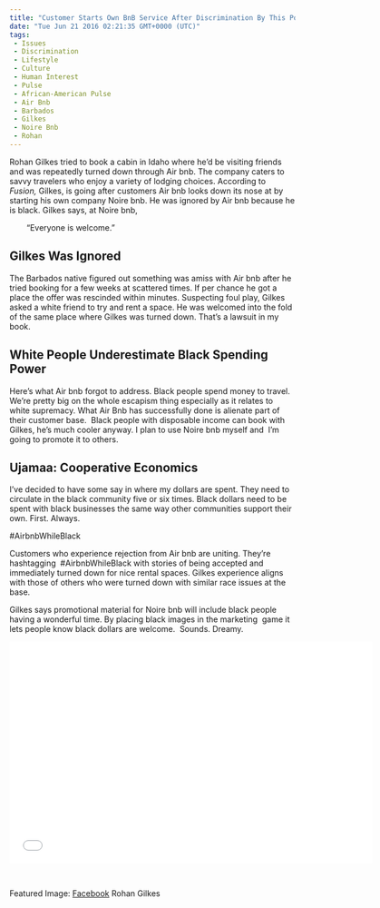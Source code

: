 ```yaml
---
title: "Customer Starts Own BnB Service After Discrimination By This Popular Company"
date: "Tue Jun 21 2016 02:21:35 GMT+0000 (UTC)"
tags: 
 - Issues
 - Discrimination
 - Lifestyle
 - Culture
 - Human Interest
 - Pulse
 - African-American Pulse
 - Air Bnb
 - Barbados
 - Gilkes
 - Noire Bnb
 - Rohan
---
```

<p><!-- Quick Adsense WordPress Plugin: http://quicksense.net/ --></p><p>Rohan Gilkes tried to book a cabin in Idaho where he&#x2019;d be visiting friends and&#xA0;was repeatedly turned down through Air bnb. The company caters to savvy travelers who enjoy a variety of lodging choices. According to <em>Fusion,&#xA0;</em>Gilkes, is going after customers Air bnb&#xA0;looks down its nose at by starting his own company Noire bnb. He was ignored by Air bnb because he is black. Gilkes says, at Noire bnb,</p><p style="padding-left: 30px;">&#x201C;Everyone is welcome.&#x201D;</p><h2>Gilkes Was Ignored</h2><p>The Barbados native figured out something was amiss with Air bnb after he tried booking for a few weeks at scattered times. If per chance he got a place the offer was rescinded within minutes. Suspecting foul play, Gilkes asked a white friend to try and rent a space. He was welcomed into the fold of the same place where Gilkes was turned down. That&#x2019;s a lawsuit in my book.</p><h2>White People Underestimate Black Spending Power</h2><p>Here&#x2019;s what Air bnb&#xA0;forgot to address. Black people spend money to travel. We&#x2019;re pretty big on the whole escapism thing especially as it relates to white supremacy. What Air Bnb has successfully done is alienate part of their customer base. &#xA0;Black people with disposable income can book with Gilkes, he&#x2019;s much cooler anyway. I plan to use Noire bnb&#xA0;myself and &#xA0;I&#x2019;m going to promote it to others.</p><h2>Ujamaa: Cooperative Economics</h2><p>I&#x2019;ve decided to have some say in where my dollars are spent. They need to circulate in the black community five or six times. Black dollars need to be spent with black businesses the same way other communities support their own. First. Always.</p><p>#AirbnbWhileBlack</p><p>Customers who experience rejection from Air bnb&#xA0;are uniting. They&#x2019;re hashtagging &#xA0;#AirbnbWhileBlack with stories of being accepted and immediately turned down for nice rental spaces. Gilkes experience aligns with those of others who were turned down with similar race issues at the base.</p><p><!-- Quick Adsense WordPress Plugin: http://quicksense.net/ --></p><p>Gilkes says promotional material for Noire bnb will include black people having a wonderful time. By placing black images in the marketing &#xA0;game it lets people know black dollars are welcome. &#xA0;Sounds. Dreamy.</p><p><span class="embed-youtube" style="text-align:center; display: block;"><iframe class="youtube-player" type="text/html" width="640" height="390" src="//www.youtube.com/embed/cyOGOLxBdzM?version=3&amp;rel=1&amp;fs=1&amp;autohide=2&amp;showsearch=0&amp;showinfo=1&amp;iv_load_policy=1&amp;wmode=transparent" allowfullscreen="true" style="border:0;"></iframe></span></p><p>&#xA0;</p><p>Featured Image: <a href="https://www.facebook.com/RohanRGilkes/?fref=ts" onclick="__gaTracker(&apos;send&apos;, &apos;event&apos;, &apos;outbound-article&apos;, &apos;https://www.facebook.com/RohanRGilkes/?fref=ts&apos;, &apos;Facebook&apos;);">Facebook</a> Rohan Gilkes</p><p>&#xA0;</p><div style="font-size:0px;height:0px;line-height:0px;margin:0;padding:0;clear:both"></div>